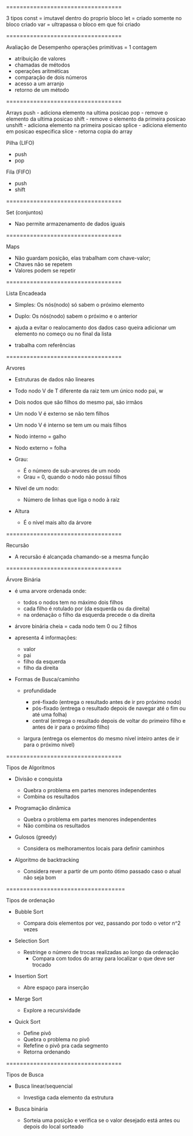 ==================================

3 tipos 
const = imutavel dentro do proprio bloco
let = criado somente no bloco criado
var = ultrapassa o bloco em que foi criado

==================================

Avaliação de Desempenho
operações primitivas = 1 contagem
- atribuição de valores
- chamadas de métodos
- operações aritméticas
- comparação de dois números
- acesso a um arranjo
- retorno de um método

==================================

Arrays
push - adiciona elemento na ultima posicao
pop - remove o elemento da ultima posicao
shift - remove o elemento da primeira posicao 
unshift - adiciona elemento na primeira posicao
splice - adiciona elemento em posicao especifica 
slice - retorna copia do array


Pilha (LIFO) 
  - push
  - pop

Fila (FIFO)
  - push
  - shift

==================================

Set (conjuntos)
  - Nao permite armazenamento de dados iguais

==================================

Maps
  - Não guardam posição, elas trabalham com chave-valor;
  - Chaves não se repetem
  - Valores podem se repetir

==================================

Lista Encadeada

 - Simples: Os nós(nodo) só sabem o próximo elemento
 - Duplo: Os nós(nodo) sabem o próximo e o anterior

 - ajuda a evitar o realocamento dos dados caso queira adicionar um elemento no começo ou no final da lista
 - trabalha com referências

==================================

Arvores

  - Estruturas de dados não lineares
  - Todo nodo V de T diferente da raiz tem um único nodo pai, w
  
  - Dois nodos que são filhos do mesmo pai, são irmãos
  - Um nodo V é externo se não tem filhos
  - Um nodo V é interno se tem um ou mais filhos

  - Nodo interno = galho
  - Nodo externo = folha

  - Grau: 
    - É o número de sub-arvores de um nodo
    - Grau = 0, quando o nodo não possui filhos

  - Nível de um nodo:
    - Número de linhas que liga o nodo à raíz

  - Altura
    - É o nível mais alto da árvore

==================================

Recursão

  - A recursão é alcançada chamando-se a mesma função

==================================

Árvore Binária 

  - é uma arvore ordenada onde:
    - todos o nodos tem no máximo dois filhos
    - cada filho é rotulado por (da esquerda ou da direita)
    - na ordenação o filho da esquerda precede o da direita

  - árvore binária cheia = cada nodo tem 0 ou 2 filhos

  - apresenta 4 informações:
    - valor
    - pai
    - filho da esquerda
    - filho da direita


  - Formas de Busca/caminho
    
    - profundidade
      - pré-fixado (entrega o resultado antes de ir pro próximo nodo)
      - pós-fixado (entrega o resultado depois de navegar até o fim ou até uma folha)
      - central (entrega o resultado depois de voltar do primeiro filho e antes de ir para o próximo filho)
    
    - largura (entrega os elementos do mesmo nível inteiro antes de ir para o próximo nível)

==================================

Tipos de Algoritmos

  - Divisão e conquista
    - Quebra o problema em partes menores independentes 
    - Combina os resultados

  - Programação dinâmica
    - Quebra o problema em partes menores independentes 
    - Não combina os resultados

  - Gulosos (greedy)
    - Considera os melhoramentos locais para definir caminhos
  
  - Algoritmo de backtracking
    - Considera rever a partir de um ponto ótimo passado caso o atual não seja bom

===================================

Tipos de ordenação

  - Bubble Sort
    - Compara dois elementos por vez, passando por todo o vetor n^2 vezes

  - Selection Sort
    - Restringe o número de trocas realizadas ao longo da ordenação
      - Compara com todos do array para localizar o que deve ser trocado

  - Insertion Sort
    - Abre espaço para inserção

  - Merge Sort
    - Explore a recursividade 

  - Quick Sort
    - Define pivô
    - Quebra o problema no pivô
    - Refefine o pivô pra cada segmento
    - Retorna ordenando

==================================

Tipos de Busca

  - Busca linear/sequencial 
    - Investiga cada elemento da estrutura
      
  - Busca binária
    - Sorteia uma posição e verifica se o valor desejado está antes ou depois do local sorteado

